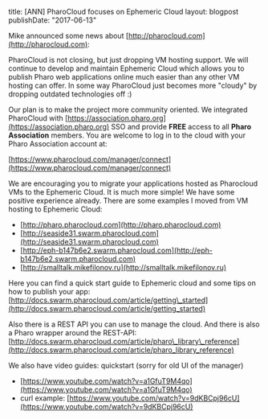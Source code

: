 title: [ANN] PharoCloud focuses on Ephemeric Cloudlayout: blogpostpublishDate: "2017-06-13"Mike announced some news about [http://pharocloud.com](http://pharocloud.com):PharoCloud is not closing, but just dropping VM hosting support. We willcontinue to develop and maintain Ephemeric Cloud which allows you to publishPharo web applications online much easier than any other VM hosting canoffer. In some way PharoCloud just becomes more "cloudy" by droppingoutdated technologies off :\)Our plan is to make the project more community oriented. We integratedPharoCloud with [https://association.pharo.org](https://association.pharo.org) SSO and provide **FREE** access to all **Pharo
Association** members. You are welcome to log in to the cloud with your PharoAssociation account at:[https://www.pharocloud.com/manager/connect](https://www.pharocloud.com/manager/connect)We are encouraging you to migrate your applications hosted as Pharocloud VMsto the Ephemeric Cloud. It is much more simple! We have some positiveexperience already. There are some examples I moved from VM hosting toEphemeric Cloud:- [http://pharo.pharocloud.com](http://pharo.pharocloud.com)- [http://seaside31.swarm.pharocloud.com](http://seaside31.swarm.pharocloud.com)- [http://eph-b147b6e2.swarm.pharocloud.com](http://eph-b147b6e2.swarm.pharocloud.com)- [http://smalltalk.mikefilonov.ru](http://smalltalk.mikefilonov.ru)Here you can find a quick start guide to Ephemeric cloud and some tips onhow to publish your app:[http://docs.swarm.pharocloud.com/article/getting\_started](http://docs.swarm.pharocloud.com/article/getting_started)Also there is a REST API you can use to manage the cloud. And there is alsoa Pharo wrapper around the REST-API:[http://docs.swarm.pharocloud.com/article/pharo\_library\_reference](http://docs.swarm.pharocloud.com/article/pharo_library_reference)We also have video guides:quickstart \(sorry for old UI of the manager\)- [https://www.youtube.com/watch?v=a1GfuT9M4qo](https://www.youtube.com/watch?v=a1GfuT9M4qo)- curl example: [https://www.youtube.com/watch?v=9dKBCpj96cU](https://www.youtube.com/watch?v=9dKBCpj96cU)